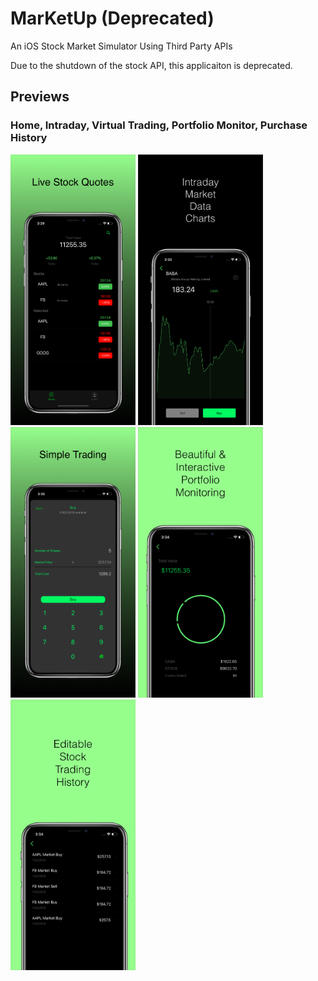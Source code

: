 # MarKetUp (Deprecated)
An iOS Stock Market Simulator Using Third Party APIs

Due to the shutdown of the stock API, this applicaiton is deprecated.


## Previews
### Home, Intraday, Virtual Trading, Portfolio Monitor, Purchase History
<img src="./preview/Home.png" alt="drawing" width="200"/>   <img src="./preview/Intraday.png" alt="drawing" width="200"/>   <img src="./preview/Trading.png" alt="drawing" width="200"/>   <img src="./preview/monitor.png" alt="drawing" width="200"/>   <img src="./preview/History.png" alt="drawing" width="200"/>   

